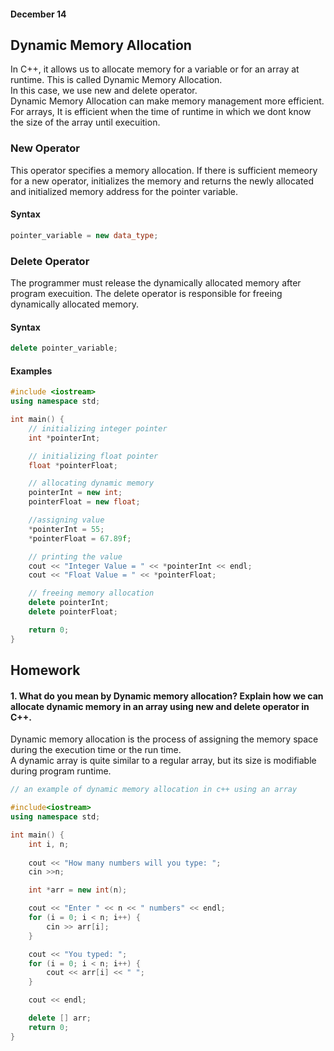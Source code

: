 #### December 14

## Dynamic Memory Allocation

In C++, it allows us to allocate memory for a variable or for an array at runtime. This is called Dynamic Memory Allocation. <br/>
In this case, we use new and delete operator. <br/> Dynamic Memory Allocation can make memory management more efficient. <br/>
For arrays, It is efficient when the time of runtime in which we dont know the size of the array until execuition. 

### New Operator

This operator specifies a memory allocation. If there is sufficient memeory for a new operator, initializes the memory and returns the newly allocated and initialized memory address for the pointer variable. 

#### Syntax

```cpp
pointer_variable = new data_type;
```

### Delete Operator

The programmer must release the dynamically allocated memory after program execuition. The delete operator is responsible for freeing dynamically allocated memory. 

#### Syntax

```cpp
delete pointer_variable;
```

#### Examples

```cpp
#include <iostream>
using namespace std;

int main() {
    // initializing integer pointer
    int *pointerInt;

    // initializing float pointer
    float *pointerFloat;

    // allocating dynamic memory
    pointerInt = new int;
    pointerFloat = new float;

    //assigning value
    *pointerInt = 55;
    *pointerFloat = 67.89f;

    // printing the value
    cout << "Integer Value = " << *pointerInt << endl;
    cout << "Float Value = " << *pointerFloat;

    // freeing memory allocation
    delete pointerInt;
    delete pointerFloat;

    return 0;
}
```

## Homework

#### 1. What do you mean by Dynamic memory allocation? Explain how we can allocate dynamic memory in an array using new and delete operator in C++.
Dynamic memory allocation is the process of assigning the memory space during the execution time or the run time.
<br/> A dynamic array is quite similar to a regular array, but its size is modifiable during program runtime.


```cpp
// an example of dynamic memory allocation in c++ using an array

#include<iostream>
using namespace std;

int main() {
	int i, n;
    
	cout << "How many numbers will you type: ";
	cin >>n;

	int *arr = new int(n);

	cout << "Enter " << n << " numbers" << endl;
	for (i = 0; i < n; i++) {
		cin >> arr[i];
	}

	cout << "You typed: ";
	for (i = 0; i < n; i++) {
		cout << arr[i] << " ";
	}

	cout << endl;

	delete [] arr;
	return 0;
}
```

